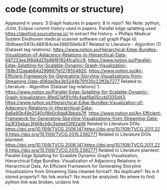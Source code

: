 # code (commits or structure)

Appeared in years: 3
Graph features in papers: 8
In repo?: No
Note: python, JUnit, Eclipse commit history used in papers. Parallel edge splatting used https://depfind.sourceforge.io/ to extract the history. + Phillips Medical System Eindhoven medical scanner software call graph
Page id: 3b6beec0413c486184cee398056e6c87
Related to Literature - Algorithm (1) (Dataset tag relations): https://www.notion.so/Hierarchical-Edge-Bundles-Visualization-of-Adjacency-Relations-in-Hierarchical-Data-697233ee3f8d4d25b96f61924fca0cc9, https://www.notion.so/Parallel-Edge-Splatting-for-Scalable-Dynamic-Graph-Visualization-789b312aeab84d299667fe1278554820, https://www.notion.so/An-Efficient-Framework-for-Generating-Storyline-Visualizations-from-Streaming-Data-d06da0be3b5244b791f30c22ff2b7277
Related to Literature - Algorithm (Dataset tag relations) 1: https://www.notion.so/Parallel-Edge-Splatting-for-Scalable-Dynamic-Graph-Visualization-8fed21af91cf4c4aaf6a05ccb0335d43, https://www.notion.so/Hierarchical-Edge-Bundles-Visualization-of-Adjacency-Relations-in-Hierarchical-Data-8a6e80b49e2540cf8b0c8da83bbda7ff, https://www.notion.so/An-Efficient-Framework-for-Generating-Storyline-Visualizations-from-Streaming-Data-0a3f35ebac3f468cb9c3adee03f62a06
Related to Literature DOIs: https://doi.org/10.1109/TVCG.2006.147,https://doi.org/10.1109/TVCG.2011.226,https://doi.org/10.1109/TVCG.2015.2392771
Related to Literature DOIs plaintext: https://doi.org/10.1109/TVCG.2006.147,https://doi.org/10.1109/TVCG.2011.226,https://doi.org/10.1109/TVCG.2015.2392771
Related to Literature plaintext: Parallel Edge Splatting for Scalable Dynamic Graph Visualization, Hierarchical Edge Bundles: Visualization of Adjacency Relations in Hierarchical Data, An Efficient Framework for Generating Storyline Visualizations from Streaming Data
cleaned format?: No
duplicate?: No
is it stored properly?: No
link works?: No
must be analyzed: No
where to find: python link was broken, ucdavis link